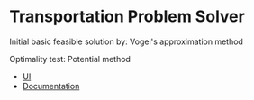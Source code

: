 # Transportation Problem Solver
Initial basic feasible solution by: Vogel's approximation method


Optimality test: Potential method

* [UI](https://transhipment-problem-api.herokuapp.com)
* [Documentation](https://transhipment-problem-api.herokuapp.com/swagger/)
